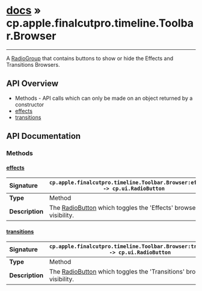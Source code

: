 # [docs](index.md) » cp.apple.finalcutpro.timeline.Toolbar.Browser
---

A [RadioGroup](cp.ui.RadioGroup.md) that contains buttons to show or hide the Effects and Transitions Browsers.

## API Overview
* Methods - API calls which can only be made on an object returned by a constructor
 * [effects](#effects)
 * [transitions](#transitions)

## API Documentation

### Methods

#### [effects](#effects)
| <span style="float: left;">**Signature**</span> | <span style="float: left;">`cp.apple.finalcutpro.timeline.Toolbar.Browser:effects() -> cp.ui.RadioButton` </span>                                                          |
| -----------------------------------------------------|---------------------------------------------------------------------------------------------------------|
| **Type**                                             | Method |
| **Description**                                      | The [RadioButton](cp.ui.RadioButton.md) which toggles the 'Effects' browser visibility. |

#### [transitions](#transitions)
| <span style="float: left;">**Signature**</span> | <span style="float: left;">`cp.apple.finalcutpro.timeline.Toolbar.Browser:transitions() -> cp.ui.RadioButton` </span>                                                          |
| -----------------------------------------------------|---------------------------------------------------------------------------------------------------------|
| **Type**                                             | Method |
| **Description**                                      | The [RadioButton](cp.ui.RadioButton.md) which toggles the 'Transitions' browser visibility. |

